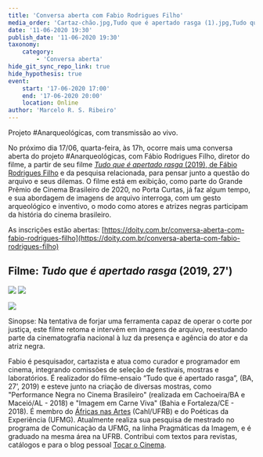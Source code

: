 ```yaml
---
title: 'Conversa aberta com Fabio Rodrigues Filho'
media_order: 'Cartaz-chão.jpg,Tudo que é apertado rasga (1).jpg,Tudo que é apertado rasga (1).png'
date: '11-06-2020 19:30'
publish_date: '11-06-2020 19:30'
taxonomy:
    category:
        - 'Conversa aberta'
hide_git_sync_repo_link: true
hide_hypothesis: true
event:
    start: '17-06-2020 17:00'
    end: '17-06-2020 20:00'
    location: Online
author: 'Marcelo R. S. Ribeiro'
---
```


Projeto #Anarqueológicas, com transmissão ao vivo.

No próximo dia 17/06, quarta-feira, às 17h, ocorre mais uma conversa aberta do projeto #Anarqueológicas, com Fábio Rodrigues Filho, diretor do filme, a partir de seu filme [*Tudo que é apertado rasga* (2019), de Fábio Rodrigues Filho](http://portacurtas.org.br/filme/?name=tudo_que_e_apertado_rasga) e da pesquisa relacionada, para pensar junto a questão do arquivo e seus dilemas. O filme está em exibição, como parte do Grande Prêmio de Cinema Brasileiro de 2020, no Porta Curtas, já faz algum tempo, e sua abordagem de imagens de arquivo interroga, com um gesto arqueológico e inventivo, o modo como atores e atrizes negras participam da história do cinema brasileiro.

As inscrições estão abertas: [https://doity.com.br/conversa-aberta-com-fabio-rodrigues-filho](https://doity.com.br/conversa-aberta-com-fabio-rodrigues-filho)

## Filme: *Tudo que é apertado rasga* (2019, 27')

![](Cartaz-chao.jpg?resize=460&classes=left)
![](Tudo_que_e_apertado_rasga_%281%29.png?resize=460&classes=right)

![](Tudo_que_e_apertado_rasga_%281%29.jpg)

Sinopse: Na tentativa de forjar uma ferramenta capaz de operar o corte por justiça, este filme retoma e intervém em imagens de arquivo, reestudando parte da cinematografia nacional à luz da presença e agência do ator e da atriz negra.

Fabio é pesquisador, cartazista e atua como curador e programador em cinema, integrando comissões de seleção de festivais, mostras e laboratórios. É realizador do filme-ensaio “Tudo que é apertado rasga”, (BA, 27’, 2019) e esteve junto na criação de diversas mostras, como "Performance Negra no Cinema Brasileiro" (realizada em Cachoeira/BA e Maceió/AL - 2018) e "Imagem em Carne Viva" (Bahia e Fortaleza/CE - 2018). É membro do [Áfricas nas Artes](http://africanasartes.wordpresss.com) (Cahl/UFRB) e do Poéticas da Experiência (UFMG). Atualmente realiza sua pesquisa de mestrado no programa de Comunicação da UFMG, na linha Pragmáticas da Imagem, e é graduado na mesma área na UFRB. Contribui com textos para revistas, catálogos e para o blog pessoal [Tocar o Cinema](https://tocarocinema.wordpress.com/).